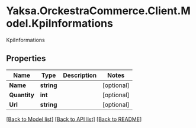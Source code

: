 # Yaksa.OrckestraCommerce.Client.Model.KpiInformations
KpiInformations

## Properties

Name | Type | Description | Notes
------------ | ------------- | ------------- | -------------
**Name** | **string** |  | [optional] 
**Quantity** | **int** |  | [optional] 
**Url** | **string** |  | [optional] 

[[Back to Model list]](../README.md#documentation-for-models) [[Back to API list]](../README.md#documentation-for-api-endpoints) [[Back to README]](../README.md)

